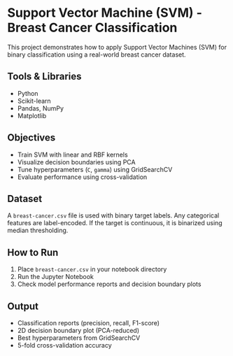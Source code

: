 # Support Vector Machine (SVM) - Breast Cancer Classification

This project demonstrates how to apply Support Vector Machines (SVM) for binary classification using a real-world breast cancer dataset.

## Tools & Libraries
- Python
- Scikit-learn
- Pandas, NumPy
- Matplotlib

## Objectives
- Train SVM with linear and RBF kernels
- Visualize decision boundaries using PCA
- Tune hyperparameters (`C`, `gamma`) using GridSearchCV
- Evaluate performance using cross-validation

##  Dataset
A `breast-cancer.csv` file is used with binary target labels. Any categorical features are label-encoded. If the target is continuous, it is binarized using median thresholding.

## How to Run
1. Place `breast-cancer.csv` in your notebook directory
2. Run the Jupyter Notebook
3. Check model performance reports and decision boundary plots

## Output
- Classification reports (precision, recall, F1-score)
- 2D decision boundary plot (PCA-reduced)
- Best hyperparameters from GridSearchCV
- 5-fold cross-validation accuracy



